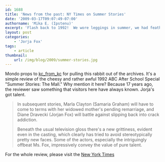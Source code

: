 ```yaml
---
id: 1688
title: 'News from the past: NY Times on Summer Stories'
date: '2009-03-17T09:07:49-07:00'
authorname: 'Mika E. (Ipstenu)'
excerpt: 'Flash back to 1992!  We wore leggings in summer, we had feathered hair, and Jorja Fox was on an ABC After School Special.  The New York Times review has some kind words to say.'
layout: post
categories:
    - 'Jorja Fox'
tags:
    - article
thumbnail:
    url: /img/blog/2009/summer-stories.jpg
---
```


Mondo props to [kc_from_kc](http://kc-from-kc.livejournal.com/) for pulling this rabbit out of the archives. It's a simple review of the cheesy and rather awful 1992 ABC After School Special "Summer Stories: The Mall."  Why mention it here? Because 17 years ago, the reviewer saw something that visitors here have always known.  Jorja's got talent.

> In subsequent stories, Marla Clayton (Samaria Graham) will have to come to terms with her widowed mother's pending remarriage, and Diane Dravecki (Jorjan Fox) will battle against slipping back into crack addiction.
>
> Beneath the usual television gloss there's a new grittiness, evident even in the casting, which clearly has tried to avoid stereotypically pretty new faces. Some of the actors, especially the intriguingly offbeat Ms. Fox, impressively convey the value of pure talent.

For the whole review, please visit the [New York Times](http://query.nytimes.com/gst/fullpage.html?res=9E0CE7D9133EF93AA25750C0A964958260&sec=&spon=&scp=1&sq=Diane%20Dravecki&st=cse)
